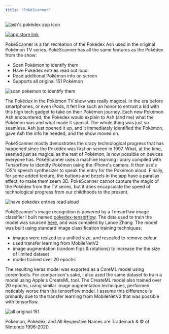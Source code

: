 ```yaml
---
title: "PokéScanner"
---
```



![ash's pokédex app icon](./images/pokescanner-app-icon.png)

[![app store link](./images/appstore.png)](https://appstore.com/kylegenoe/pokescanner)


PokéScanner is a fan recreation of the Pokédex Ash used in the original Pokémon TV series. PokéScanner has all the same features as the Pokédex from the show:

 - Scan Pokémon to identify them
 - Have Pokédex entries read out loud
 - Read additional Pokémon info on screen
 - Supports all original 151 Pokémon

![scan pokemon to identify them](./images/pokescanner1.png)

The Pokédex in the Pokémon TV show was really magical. In the era before smartphones, or even iPods, it felt like such an honor to entrust a kid with this high tech gadget to take on their Pokémon journey. Each new Pokémon Ash encountered, the Pokédex would explain to Ash (and me) what the Pokémon was and what made it special. The whole thing was just so seamless. Ash just opened it up, and it immediately identified the Pokémon, gave Ash the info he needed, and the show moved on.

PokéScanner mostly demostrates the crazy technological progress that has happened since the Pokédex was first on screen in 1997. What, at the time, seemed just as magical as the rest of Pokémon, is now possible on devices everyone has. PokéScanner uses a machine learning library compiled with Tensorflow to identify Pokémon using the iPhone's camera. It then use's iOS's speech synthesizer to speak the entry for the Pokémon aloud. Finally, for some added texture, the buttons and bezels in the app have a parallax effect, to make them seem 3D. PokéScanner cannot capture the magic of the Pokédex from the TV series, but it does encapsulate the speed of technological progress from our childhoods to the present.


![have pokedex entries read aloud](./images/pokescanner2.png)

PokéScanner's image recognition is powered by a Tensorflow image classifier I built named [pokedex-tensorflow](https://github.com/kgenoe/pokedex-tensorflow). The data used to train the model was sourced [here](https://www.kaggle.com/lantian773030/pokemonclassification), and was compiled by Lance Zhang. The model was built using standard image classification training techniques:
 - images were resized to a unified size, and rescaled to remove colour 
 - used transfer learning from MobileNetV2
 - image augmentation (random flips & rotations) to increase the the size of limited dataset
 - model trained over 20 epochs

The resulting keras model was exported as a CoreML model using coremltools. For comparison's sake, I also used the same dataset to train a model using Apple's CreateML tool. The CreateML model also trained over 20 epochs, using similar image augmentation techniques, performed noticably worse than the tensorflow model. I assume this difference is primarily due to the transfer learning from MobileNetV2 that was possible with tensorflow.


![all original 151](./images/pokescanner3.png)


Pokémon, Pokédex, and All Respective Names are Trademark & © of Nintendo 1996-2020.

